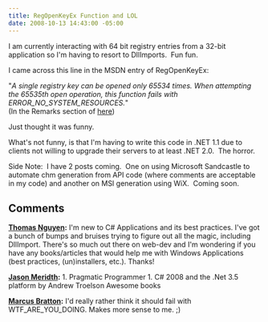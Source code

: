 ```yaml
---
title: RegOpenKeyEx Function and LOL
date: 2008-10-13 14:43:00 -05:00
---
```


I am currently interacting with 64 bit registry entries from a 32-bit application so I'm having to resort to DllImports.  Fun fun.

I came across this line in the MSDN entry of RegOpenKeyEx:  

"_A single registry key can be opened only 65534 times. When attempting the 65535th open operation, this function fails with ERROR_NO_SYSTEM_RESOURCES._"  
(In the Remarks section of [here](http://msdn.microsoft.com/en-us/library/ms724897%28VS.85%29.aspx))

Just thought it was funny.

What's not funny, is that I'm having to write this code in .NET 1.1 due to clients not willing to upgrade their servers to at least .NET 2.0.  The horror.  

Side Note:  I have 2 posts coming.  One on using Microsoft Sandcastle to automate chm generation from API code (where comments are acceptable in my code) and another on MSI generation using WiX.  Coming soon.

## Comments

**[Thomas Nguyen](#279 "2008-10-13 19:22:25"):** I'm new to C# Applications and its best practices. I've got a bunch of bumps and bruises trying to figure out all the magic, including DllImport. There's so much out there on web-dev and I'm wondering if you have any books/articles that would help me with Windows Applications (best practices, (un)installers, etc.). Thanks!

**[Jason Meridth](#280 "2008-10-13 20:18:11"):** 1. Pragmatic Programmer 1. C# 2008 and the .Net 3.5 platform by Andrew Troelson Awesome books

**[Marcus Bratton](#281 "2008-10-20 18:18:31"):** I'd really rather think it should fail with WTF_ARE_YOU_DOING. Makes more sense to me. ;)

